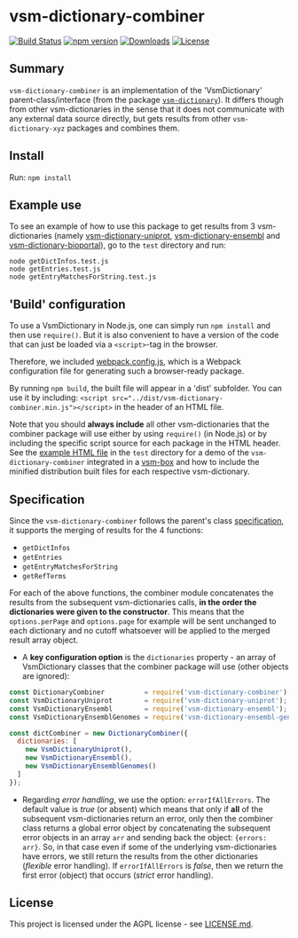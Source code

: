 # vsm-dictionary-combiner

<!-- badges: start -->
[![Build Status](https://travis-ci.com/vsm/vsm-dictionary-combiner.svg?branch=master)](https://travis-ci.com/vsm/vsm-dictionary-combiner)
[![npm version](https://img.shields.io/npm/v/vsm-dictionary-combiner)](https://www.npmjs.com/package/vsm-dictionary-combiner)
[![Downloads](https://img.shields.io/npm/dm/vsm-dictionary-combiner)](https://www.npmjs.com/package/vsm-dictionary-combiner)
[![License](https://img.shields.io/npm/l/vsm-dictionary-combiner)](#license)
<!-- badges: end -->

## Summary

`vsm-dictionary-combiner` is an implementation 
of the 'VsmDictionary' parent-class/interface (from the package
[`vsm-dictionary`](https://github.com/vsm/vsm-dictionary)). It differs 
though from other vsm-dictionaries in the sense that it does not communicate
with any external data source directly, but gets results from other `vsm-dictionary-xyz` 
packages and combines them.

## Install

Run: `npm install`

## Example use

To see an example of how to use this package to get results from 3 
vsm-dictionaries (namely [vsm-dictionary-uniprot](https://github.com/UniBioDicts/vsm-dictionary-uniprot), 
[vsm-dictionary-ensembl](https://github.com/UniBioDicts/vsm-dictionary-ensembl) and 
[vsm-dictionary-bioportal](https://github.com/UniBioDicts/vsm-dictionary-bioportal)), 
go to the `test` directory and run:
```
node getDictInfos.test.js
node getEntries.test.js
node getEntryMatchesForString.test.js
```

## 'Build' configuration

To use a VsmDictionary in Node.js, one can simply run `npm install` and then use `require()`.
But it is also convenient to have a version of the code that can just be loaded via a `<script>`-tag in the browser.

Therefore, we included [webpack.config.js](https://github.com/vsm/vsm-dictionary-combiner/blob/master/webpack.config.js), which is a Webpack configuration file for generating such a browser-ready package.

By running `npm build`, the built file will appear in a 'dist' subfolder.
You can use it by including: `<script src="../dist/vsm-dictionary-combiner.min.js"></script>` in the header of an HTML file.

Note that you should **always include** all other vsm-dictionaries that the combiner package will use either by using `require()` (in Node.js) or by including the specific script source for each package in the HTML header.
See the [example HTML file](https://github.com/vsm/vsm-dictionary-combiner/blob/master/test/combiner%2Bvsm-box.test.html) in the `test` directory for a demo of the `vsm-dictionary-combiner` integrated in a [vsm-box](https://github.com/vsm/vsm-box) and how to include the minified distribution built files for each respective vsm-dictionary.

## Specification

Since the `vsm-dictionary-combiner` follows the parent's class 
[specification](https://github.com/vsm/vsm-dictionary/blob/master/Dictionary.spec.md),
it supports the merging of results for the 4 functions:
- `getDictInfos`
- `getEntries`
- `getEntryMatchesForString`
- `getRefTerms`

For each of the above functions, the combiner module concatenates the results 
from the subsequent vsm-dictionaries calls, **in the order the dictionaries 
were given to the constructor**. This means that the `options.perPage` and 
`options.page` for example will be sent unchanged to each dictionary and no 
cutoff whatsoever will be applied to the merged result array object.

- A **key configuration option** is the `dictionaries` property - an array 
of VsmDictionary classes that the combiner package will use (other objects
are ignored):

```javascript
const DictionaryCombiner          = require('vsm-dictionary-combiner');
const VsmDictionaryUniprot        = require('vsm-dictionary-uniprot');
const VsmDictionaryEnsembl        = require('vsm-dictionary-ensembl');
const VsmDictionaryEnsemblGenomes = require('vsm-dictionary-ensembl-genomes');

const dictCombiner = new DictionaryCombiner({
  dictionaries: [
    new VsmDictionaryUniprot(),
    new VsmDictionaryEnsembl(),
    new VsmDictionaryEnsemblGenomes()
  ]
});
```

- Regarding *error handling*, we use the option: `errorIfAllErrors`. The default
value is *true* (or absent) which means that only if **all** of the subsequent 
vsm-dictionaries return an error, only then the combiner class returns a global 
error object by concatenating the subsequent error objects in an array `arr` and 
sending back the object: `{errors: arr}`. So, in that case even if some of the 
underlying vsm-dictionaries have errors, we still return the results from the 
other dictionaries (*flexible* error handling). If `errorIfAllErrors` is *false*, 
then we return the first error (object) that occurs (*strict* error handling).

## License

This project is licensed under the AGPL license - see [LICENSE.md](LICENSE.md).
